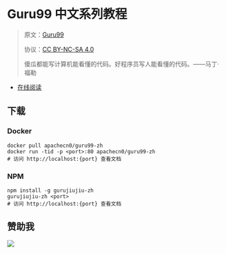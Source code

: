 # Guru99 中文系列教程

> 原文：[Guru99](https://www.guru99.com/)
> 
> 协议：[CC BY-NC-SA 4.0](http://creativecommons.org/licenses/by-nc-sa/4.0/)
> 
> 傻瓜都能写计算机能看懂的代码。好程序员写人能看懂的代码。——马丁·福勒

* [在线阅读](https://guru99.apachecn.org)
## 下载

### Docker

```
docker pull apachecn0/guru99-zh
docker run -tid -p <port>:80 apachecn0/guru99-zh
# 访问 http://localhost:{port} 查看文档
```

### NPM

```
npm install -g gurujiujiu-zh
gurujiujiu-zh <port>
# 访问 http://localhost:{port} 查看文档
```

## 赞助我

![](https://img-blog.csdnimg.cn/20200112005920729.png)
